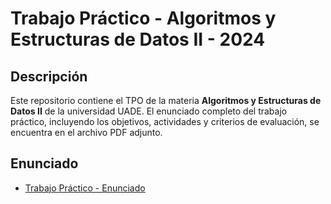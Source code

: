 # Trabajo Práctico - Algoritmos y Estructuras de Datos II - 2024

## Descripción
Este repositorio contiene el TPO de la materia **Algoritmos y Estructuras de Datos II** de la universidad UADE. El enunciado completo del trabajo práctico, incluyendo los objetivos, actividades y criterios de evaluación, se encuentra en el archivo PDF adjunto.

## Enunciado
- [Trabajo Práctico - Enunciado](docs/enunciado_trabajo_practico.pdf)
